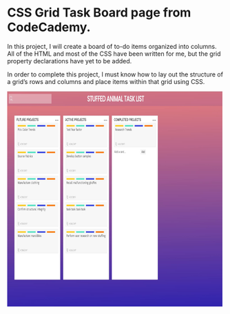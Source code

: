 <h1>CSS Grid Task Board page from CodeCademy.</h1>

<p> In this project, I will create a board of to-do items organized into columns. All of the HTML and most of the CSS have been written for me, but the grid property declarations have yet to be added.</p>

<p>In order to complete this project, I must know how to lay out the structure of a grid’s rows and columns and place items within that grid using CSS.
</p>
 
<img src="StuffedAnimalTaskList.JPG" width=500px height=500px>

